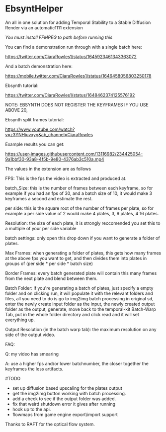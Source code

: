 # EbsyntHelper

An all in one solution for adding Temporal Stability to a Stable Diffusion Render via an automatic1111 extension

*You must install FFMPEG to path before running this*

You can find a demonstration run through with a single batch here: 

https://twitter.com/CiaraRowles1/status/1645923461343363072

And a batch demonstration here:

https://mobile.twitter.com/CiaraRowles1/status/1646458056803250178

Ebsynth tutorial:

https://twitter.com/CiaraRowles1/status/1648462374125576192

NOTE: EBSYNTH DOES NOT REGISTER THE KEYFRAMES IF YOU USE ABOVE 20, 

Ebsynth split frames tutorial:

https://www.youtube.com/watch?v=z3YNHiuvxyg&ab_channel=CiaraRowles



Example results you can get:

https://user-images.githubusercontent.com/13116982/234425054-9a1bbf30-93a8-4f5b-9e80-4376ab3c510a.mp4




The values in the extension are as follows

FPS: This is the fps the video is extracted and produced at.

batch_Size: this is the number of frames between each keyframe, so for example if you had an fps of 30, and a batch size of 10, it would make 3 keyframes a second and estimate the rest.

per side: this is the square root of the number of frames per plate, so for example a per side value of 2 would make 4 plates, 3, 9 plates, 4 16 plates.

Resolution: the size of each plate, it is strongly reccomended you set this to a multiple of your per side variable

batch settings: only open this drop down if you want to generate a folder of plates.

Max Frames: when generating a folder of plates, this gets how many frames at the above fps you want to get, and then divides them into plates in groups of (per side * per side * batch size)

Border Frames: every batch generated plate will contain this many frames from the next plate and blend between them.

Batch Folder: If you're generating a batch of plates, just specify a empty folder and on clicking run, it will populate it with the relevant folders and files, all you need to do is go to img2img batch processing in  original sd, enter the newly create input folder as the input, the newly created output folder as the output, generate, move back to the temporal-kit Batch-Warp Tab, put in the whole folder directory and click read and it will set everything up.

Output Resolution (in the batch warp tab): the maximum resolution on any side of the output video.

FAQ:

Q: my video has smearing

A: use a higher fps and/or lower batchnumber, the closer together the keyframes the less artifacts.

#TODO
- set up diffusion based upscaling for the plates output 
- get the img2img button working with batch processing.
- add a check to see if the output folder was added.
- fix that weird shutdown error it gives after running
- hook up to the api.
- flowmaps from game engine export\import support

Thanks to RAFT for the optical flow system.
